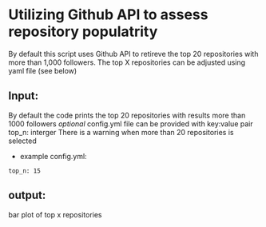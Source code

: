# Utilizing Github API to assess repository populatrity
By default this script uses Github API to retireve the top 20 repositories with more than 1,000 followers.
The top X repositories can be adjusted using yaml file (see below)

## Input:
By default the code prints the top 20 repositories with results more than 1000 followers
*optional* config.yml file can be provided with key:value pair top_n: interger
There is a warning when more than 20 repositories is selected
- example config.yml:
```
top_n: 15
```
## output:
bar plot of top x repositories

